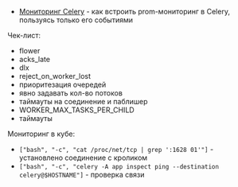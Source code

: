 - [Мониторинг Celery](https://habr.com/ru/companies/domclick/articles/804535/) - как встроить prom-мониторинг в Celery, пользуясь только его событиями

Чек-лист:
- flower
- acks_late
- dlx
- reject_on_worker_lost
- приоритезация очередей
- явно задавать кол-во потоков
- таймауты на соединение и паблишер
- WORKER_MAX_TASKS_PER_CHILD
- таймауты

Мониторинг в кубе:
- `["bash", "-c", "cat /proc/net/tcp | grep ':1628 01'"]` - установлено соединение с кроликом
- `["bash", "-c", "celery -A app inspect ping --destination celery@$HOSTNAME"]` - проверка связи
